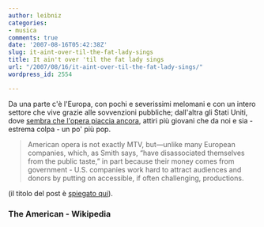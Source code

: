 ```yaml
---
author: leibniz
categories:
- musica
comments: true
date: '2007-08-16T05:42:38Z'
slug: it-aint-over-til-the-fat-lady-sings
title: It ain't over 'til the fat lady sings
url: "/2007/08/16/it-aint-over-til-the-fat-lady-sings/"
wordpress_id: 2554

---
```

Da una parte c'è l'Europa, con pochi e severissimi melomani e con un intero settore che vive grazie alle sovvenzioni pubbliche; dall'altra gli Stati Uniti, dove [sembra che l'opera piaccia ancora](http://www.american.com/archive/2007/july-august-magazine-contents/america2019s-opera-boom), attiri più giovani che da noi e sia - estrema colpa - un po' più pop. 

> American opera is not exactly MTV, but—unlike many European companies, which, as Smith says, “have disassociated themselves from the public taste,” in part because their money comes from government - U.S. companies work hard to attract audiences and donors by putting on accessible, if often challenging, productions.

(il titolo del post è [spiegato qui](http://en.wikipedia.org/wiki/It_ain't_over_'til_the_fat_lady_sings)).

### The American - Wikipedia 

